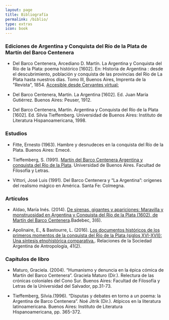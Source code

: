 ```yaml
---
layout: page
title: Bibliografía
permalink: /biblio/
type: extras
icon: book
---
```



### Ediciones de Argentina y Conquista del Río de la Plata de Martín del Barco Centenera

* Del Barco Centenera, Arcediano D. Martín. La Argentina y Conquista del Río de la Plata: poema histórico [1602]. En: Historia de Argentina : desde el descubrimiento, población y conquista de las provincias del Río de La Plata hasta nuestros días. Tomo III, Buenos Aires, Imprenta de la "Revista", 1854. [Accesible desde Cervantes virtual:]( https://www.cervantesvirtual.com/obra/la-argentina-o-la-conquista-del-rio-de-la-plata-poema-historico--0/)

*  Del Barco Centenera, Martín. La Argentina [1602]. Ed. Juan María Gutiérrez. Buenos Aires: Peuser, 1912.
  
* Del Barco Centenera, Martín. Argentina y Conquista del Río de la Plata [1602]. Ed. Silvia Tieffemberg. Universidad de Buenos Aires: Instituto de Literatura
Hispanoamericana, 1998.

### Estudios

* Fitte, Ernesto (1963). Hambre y desnudeces en la conquista del Río de la Plata. Buenos Aires: Emecé.
  
* Tieffemberg, S. (1991). [Martín del Barco Centenera Argentina y conquista del Río de la Plata](http://repositorio.filo.uba.ar/handle/filodigital/1506). Universidad de Buenos Aires. Facultad de Filosofía y Letras.
  
* Vittori, José Luis (1991). Del Barco Centenera y “La Argentina”: orígenes del realismo mágico en América. Santa Fe: Colmegna.

### Artículos

* Aldao, María Inés. (2014). [De sirenas, gigantes y apariciones: Maravilla y monstruosidad en Argentina y Conquista del Río de la Plata (1602), de Martín del Barco Centenera](http://rephip.unr.edu.ar/xmlui/handle/2133/15548).Badebec, 3(6).

* Apolinaire, E., & Bastourre, L. (2016). [Los documentos históricos de los primeros momentos de la conquista del Río de la Plata (siglos XVI-XVII): Una síntesis etnohistórica comparativa.](http://sedici.unlp.edu.ar/handle/10915/58501). Relaciones de la Sociedad Argentina de Antropología, 41(2).

### Capítulos de libro

* Maturo, Graciela. (2004). “Humanismo y denuncia en la épica cómica de Martín del Barco Centenera”. Graciela Maturo (Dir.). Relectura de las crónicas coloniales del Cono
Sur. Buenos Aires: Facultad de Filosofía y Letras de la Universidad del Salvador, pp.31-73.

* Tieffemberg, Silvia.(1996). “Disputas y debates en torno a un poema: la Argentina de Barco Centenera”. Noé Jitrik (Dir.). Atípicos en la literatura latinoamericana.
Buenos Aires: Instituto de Literatura Hispanoamericana, pp. 365-372.
